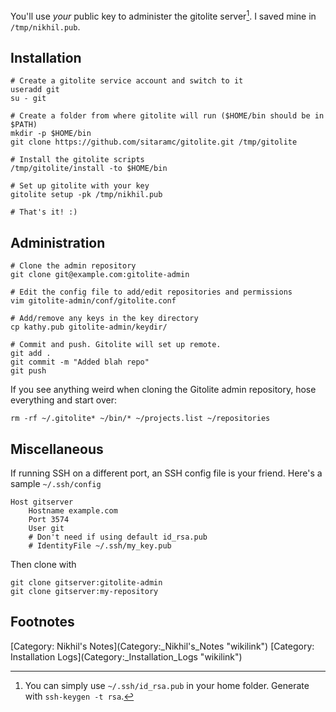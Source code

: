 You'll use *your* public key to administer the gitolite server[^1]. I
saved mine in `/tmp/nikhil.pub`.

Installation
------------

    # Create a gitolite service account and switch to it
    useradd git
    su - git

    # Create a folder from where gitolite will run ($HOME/bin should be in $PATH)
    mkdir -p $HOME/bin
    git clone https://github.com/sitaramc/gitolite.git /tmp/gitolite

    # Install the gitolite scripts
    /tmp/gitolite/install -to $HOME/bin

    # Set up gitolite with your key
    gitolite setup -pk /tmp/nikhil.pub

    # That's it! :)

Administration
--------------

    # Clone the admin repository
    git clone git@example.com:gitolite-admin

    # Edit the config file to add/edit repositories and permissions
    vim gitolite-admin/conf/gitolite.conf

    # Add/remove any keys in the key directory
    cp kathy.pub gitolite-admin/keydir/

    # Commit and push. Gitolite will set up remote.
    git add .
    git commit -m "Added blah repo"
    git push

If you see anything weird when cloning the Gitolite admin repository,
hose everything and start over:

    rm -rf ~/.gitolite* ~/bin/* ~/projects.list ~/repositories

Miscellaneous
-------------

If running SSH on a different port, an SSH config file is your friend.
Here's a sample `~/.ssh/config`

    Host gitserver
        Hostname example.com
        Port 3574
        User git
        # Don't need if using default id_rsa.pub
        # IdentityFile ~/.ssh/my_key.pub

Then clone with

    git clone gitserver:gitolite-admin
    git clone gitserver:my-repository

Footnotes
---------

<references/>
[Category: Nikhil's Notes](Category:_Nikhil's_Notes "wikilink")
[Category: Installation Logs](Category:_Installation_Logs "wikilink")

[^1]: You can simply use `~/.ssh/id_rsa.pub` in your home folder.
    Generate with `ssh-keygen -t rsa`.
